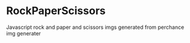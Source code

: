 # RockPaperScissors
Javascript rock and paper and scissors 
imgs generated from perchance img generater 


